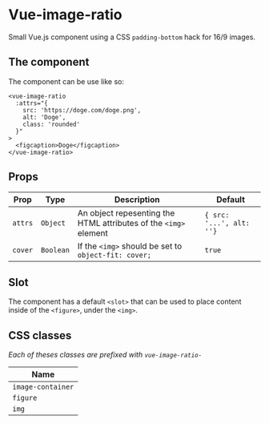 # Vue-image-ratio

Small Vue.js component using a CSS `padding-bottom` hack for 16/9 images.

## The component

The component can be use like so:
```vue
<vue-image-ratio
  :attrs="{
    src: 'https://doge.com/doge.png',
    alt: 'Doge',
    class: 'rounded'
  }"
>
  <figcaption>Doge</figcaption>
</vue-image-ratio>
```

## Props

| Prop | Type | Description | Default |
--- | --- | --- | ---
|`attrs`|`Object`|An object repesenting the HTML attributes of the `<img>` element|`{ src: '...', alt: ''}`|
|`cover`|`Boolean`|If the `<img>` should be set to `object-fit: cover;`|`true`|

## Slot

The component has a default `<slot>` that can be used to place content inside of the `<figure>`, under the `<img>`.

## CSS classes

*Each of theses classes are prefixed with `vue-image-ratio-`*

| Name |
--- |
|`image-container`|
|`figure`|
|`img`|

